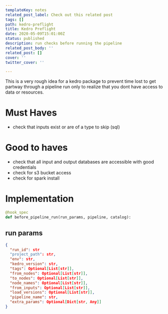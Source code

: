 ```yaml
---
templateKey: notes
related_post_label: Check out this related post
tags: []
path: kedro-preflight
title: Kedro Preflight
date: 2020-05-09T15:01:00Z
status: published
description: run checks before running the pipeline
related_post_body: ''
related_post: []
cover: ''
twitter_cover: ''

---
```


This is a very rough idea for a kedro package to prevent time lost to get partway through a pipeline run only to realize that you dont have access to data or resources.

# Must Haves

* check that inputs exist or are of a type to skip (sql)

# Good to haves
* check that all input and output databases are accessible with good credentials
* check for s3 bucket access
* check for spark install


# Implementation

``` python
@hook_spec
def before_pipeline_run(run_params, pipeline, catalog):

```

## run params
``` json
{
  "run_id": str
  "project_path": str,
  "env": str,
  "kedro_version": str,
  "tags": Optional[List[str]],
  "from_nodes": Optional[List[str]],
  "to_nodes": Optional[List[str]],
  "node_names": Optional[List[str]],
  "from_inputs": Optional[List[str]],
  "load_versions": Optional[List[str]],
  "pipeline_name": str,
  "extra_params": Optional[Dict[str, Any]]
}
```
